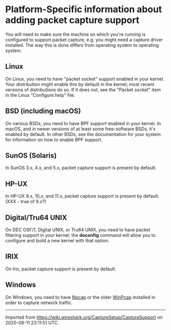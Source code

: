 # Platform-Specific information about adding packet capture support

You will need to make sure the machine on which you're running is configured to support packet capture, e.g. you might need a capture driver installed. The way this is done differs from operating system to operating system.

## Linux

On Linux, you need to have "packet socket" support enabled in your kernel. Your distribution might enable this by default in the kernel; most recent versions of distributions do so. If it does not, see the "Packet socket" item in the Linux "Configure.help" file.

## BSD (including macOS)

On various BSDs, you need to have BPF support enabled in your kernel. In macOS, and in newer versions of at least some free-software BSDs, it's enabled by default. In other BSDs, see the documentation for your system for information on how to enable BPF support.

## SunOS (Solaris)

In SunOS 3.x, 4.x, and 5.x, packet capture support is present by default.

## HP-UX

In HP-UX 9.x, 10,x, and 11.x, packet capture support is present by default. (XXX - true of 9.x?)

## Digital/Tru64 UNIX

On DEC OSF/1, Digital UNIX, or Tru64 UNIX, you need to have packet filtering support in your kernel; the **doconfig** command will allow you to configure and build a new kernel with that option.

## IRIX

On Irix, packet capture support is present by default.

## Windows

On Windows, you need to have [Npcap](/Npcap) or the older [WinPcap](/WinPcap) installed in order to capture network traffic.

---

Imported from https://wiki.wireshark.org/CaptureSetup/CaptureSupport on 2020-08-11 23:11:51 UTC
